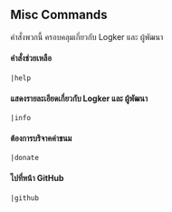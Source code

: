 ## Misc Commands
คำสั่งพวกนี้ ครอบคลุมเกี่ยวกับ Logker และ ผู้พัฒนา

#### คำสั่งช่วยเหลือ
```
|help
```
#### แสดงรายละเอียดเกี่ยวกับ Logker และ ผู้พัฒนา
```
|info
```
#### ต้องการบริจาคค่าขนม
```
|donate
```
#### ไปที่หน้า GitHub
```
|github
```
